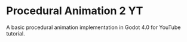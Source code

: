 # Procedural Animation 2 YT

A basic procedural animation implementation in Godot 4.0 for YouTube tutorial. 
